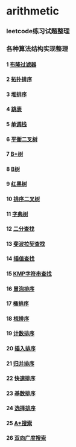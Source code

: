 # arithmetic

### leetcode练习试题整理

### 各种算法结构实现整理

#### 1 [布隆过滤器](src\main\java\com\laz\arithmetic\datastructure\bloomfilter\BloomFileter.java)
#### 2 [拓扑排序](src\main\java\com\laz\arithmetic\datastructure\graph\TopologyGraph.java)
#### 3 [堆排序](src\main\java\com\laz\arithmetic\datastructure\heap\HeapSort.java)
#### 4 [跳表](src\main\java\com\laz\arithmetic\datastructure\skiptable\SkipTable.java)
#### 5 [单调栈](src\main\java\com\laz\arithmetic\datastructure\stack\MonotonousStack.java)
#### 6 [平衡二叉树](src\main\java\com\laz\arithmetic\datastructure\tree\AVLBalanceTree.java)
#### 7 [B+树](src\main\java\com\laz\arithmetic\datastructure\tree\BPlusTree.java)
#### 8 [B树](src\main\java\com\laz\arithmetic\datastructure\tree\BTree.java)
#### 9 [红黑树](src\main\java\com\laz\arithmetic\datastructure\tree\RBTree.java)
#### 10 [排序二叉树](src\main\java\com\laz\arithmetic\datastructure\tree\SortedBinTree.java)
#### 11 [字典树](src\main\java\com\laz\arithmetic\datastructure\tree\TrieTree.java)
#### 12 [二分查找](src\main\java\com\laz\arithmetic\search\BinarySearch.java)
#### 13 [斐波拉契查找](src\main\java\com\laz\arithmetic\search\FibonacciSearch.java)
#### 14 [插值查找](src\main\java\com\laz\arithmetic\search\InsertionSearch.java)
#### 15 [KMP字符串查找](src\main\java\com\laz\arithmetic\search\KMP.java)
#### 16 [冒泡排序](src\main\java\com\laz\arithmetic\sort\BubbleSort.java)
#### 17 [桶排序](src\main\java\com\laz\arithmetic\sort\BucketSort.java)
#### 18 [梳排序](src\main\java\com\laz\arithmetic\sort\CombSort.java)
#### 19 [计数排序](src\main\java\com\laz\arithmetic\sort\CountSort.java)
#### 20 [插入排序](src\main\java\com\laz\arithmetic\sort\InsertionSort.java)
#### 21 [归并排序](src\main\java\com\laz\arithmetic\sort\MergeSort.java)
#### 22 [快速排序](src\main\java\com\laz\arithmetic\sort\QuickSort.java)
#### 23 [基数排序](src\main\java\com\laz\arithmetic\sort\RadixSort.java)
#### 24 [选择排序](src\main\java\com\laz\arithmetic\sort\SelectSort.java)
#### 25 [A*搜索](src\main\java\com\laz\arithmetic\search\AStarSearch.java)
#### 26 [双向广度搜索](src\main\java\com\laz\arithmetic\search\DBFS.java)